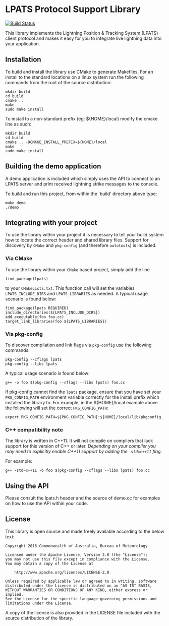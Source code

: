 # LPATS Protocol Support Library

[![Build Status](https://travis-ci.org/bom-radar/lpats.svg?branch=master)](https://travis-ci.org/bom-radar/lpats)

This library implements the Lightning Position & Tracking System (LPATS) client
protocol and makes it easy for you to integrate live lightning data into your
application.

## Installation
To build and install the library use CMake to generate Makefiles.  For an
install to the standard locations on a linux system run the following commands
from the root of the source distribution:

    mkdir build
    cd build
    cmake ..
    make
    sudo make install

To install to a non-standard prefix (eg: ${HOME}/local) modify the cmake line
as such:

    mkdir build
    cd build
    cmake .. -DCMAKE_INSTALL_PREFIX=${HOME}/local
    make
    sudo make install


## Building the demo application
A demo application is included which simply uses the API to connect to an LPATS
server and print received lightning strike messages to the console.

To build and run this project, from within the 'build' directory above type:

    make demo
    ./demo

## Integrating with your project
To use the library within your project it is necessary to tell your build
system how to locate the correct header and shared library files.  Support
for discovery by `CMake` and `pkg-config` (and therefore `autotools`) is
included.

### Via CMake
To use the library within your `CMake` based project, simply add the line

    find_package(lpats)

to your `CMakeLists.txt`.  This function call will set the variables
`LPATS_INCLUDE_DIRS` and `LPATS_LIBRARIES` as needed.  A typical usage
scenario is found below:

    find_package(lpats REQUIRED)
    include_directories(${LPATS_INCLUDE_DIRS})
    add_executable(foo foo.cc)
    target_link_libraries(foo ${LPATS_LIBRARIES})

### Via pkg-config
To discover compilation and link flags via `pkg-config` use the following
commands:

    pkg-config --cflags lpats
    pkg-config --libs lpats

A typical usage scenario is found below:

    g++ -o foo $(pkg-config --cflags --libs lpats) foo.cc

If pkg-config cannot find the `lpats` package, ensure that you have set your
`PKG_CONFIG_PATH` environment variable correctly for the install prefix which
installed the library to.  For example, in the ${HOME}/local example above
the following will set the correct `PKG_CONFIG_PATH`:

    export PKG_CONFIG_PATH=${PKG_CONFIG_PATH}:${HOME}/local/lib/pkgconfig

### C++ compatibility note
The library is written in C++11.  It will not compile on compilers that lack
support for this version of C++ or later.  _Depending on your compiler you may
need to explicitly enable C++11 support by adding the `-std=c++11` flag._

For example:

    g++ -std=c++11 -o foo $(pkg-config --cflags --libs lpats) foo.cc

## Using the API
Please consult the lpats.h header and the source of demo.cc for examples on how
to use the API within your code.

## License
This library is open source and made freely available according to the below
text:

    Copyright 2016 Commonwealth of Australia, Bureau of Meteorology

    Licensed under the Apache License, Version 2.0 (the "License");
    you may not use this file except in compliance with the License.
    You may obtain a copy of the License at

        http://www.apache.org/licenses/LICENSE-2.0

    Unless required by applicable law or agreed to in writing, software
    distributed under the License is distributed on an "AS IS" BASIS,
    WITHOUT WARRANTIES OR CONDITIONS OF ANY KIND, either express or implied.
    See the License for the specific language governing permissions and
    limitations under the License.

A copy of the license is also provided in the LICENSE file included with the
source distribution of the library.
